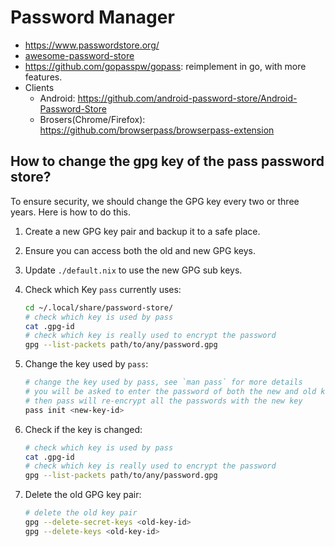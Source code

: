 # Password Manager

- https://www.passwordstore.org/
- [awesome-password-store](https://github.com/tijn/awesome-password-store)
- <https://github.com/gopasspw/gopass>: reimplement in go, with more features.
- Clients
  - Android: <https://github.com/android-password-store/Android-Password-Store>
  - Brosers(Chrome/Firefox): <https://github.com/browserpass/browserpass-extension>

## How to change the gpg key of the pass password store?

To ensure security, we should change the GPG key every two or three years. Here is how to do this.

1. Create a new GPG key pair and backup it to a safe place.
2. Ensure you can access both the old and new GPG keys.
3. Update `./default.nix` to use the new GPG sub keys.
4. Check which Key `pass` currently uses:

   ```bash
   cd ~/.local/share/password-store/
   # check which key is used by pass
   cat .gpg-id
   # check which key is really used to encrypt the password
   gpg --list-packets path/to/any/password.gpg
   ```

5. Change the key used by `pass`:
   ```bash
   # change the key used by pass, see `man pass` for more details
   # you will be asked to enter the password of both the new and old keys
   # then pass will re-encrypt all the passwords with the new key
   pass init <new-key-id>
   ```
6. Check if the key is changed:
   ```bash
   # check which key is used by pass
   cat .gpg-id
   # check which key is really used to encrypt the password
   gpg --list-packets path/to/any/password.gpg
   ```
7. Delete the old GPG key pair:
   ```bash
   # delete the old key pair
   gpg --delete-secret-keys <old-key-id>
   gpg --delete-keys <old-key-id>
   ```
